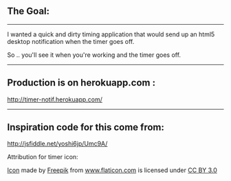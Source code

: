 ## The Goal:
----

I wanted a quick and dirty timing application that would send up an html5 desktop notification when the timer goes off.

So .. you'll see it when you're working and the timer goes off.

----

## Production is on herokuapp.com :

http://timer-notif.herokuapp.com/

----

## Inspiration code for this come from:

http://jsfiddle.net/yoshi6jp/Umc9A/


Attribution for timer icon:
<div><a href="http://www.flaticon.com/free-icon/timer-ios-7-interface-symbol_17274">Icon</a> made by <a href="http://www.freepik.com" title="Freepik">Freepik</a> from <a href="http://www.flaticon.com" title="Flaticon">www.flaticon.com</a> is licensed under <a href="http://creativecommons.org/licenses/by/3.0/" title="Creative Commons BY 3.0">CC BY 3.0</a></div>